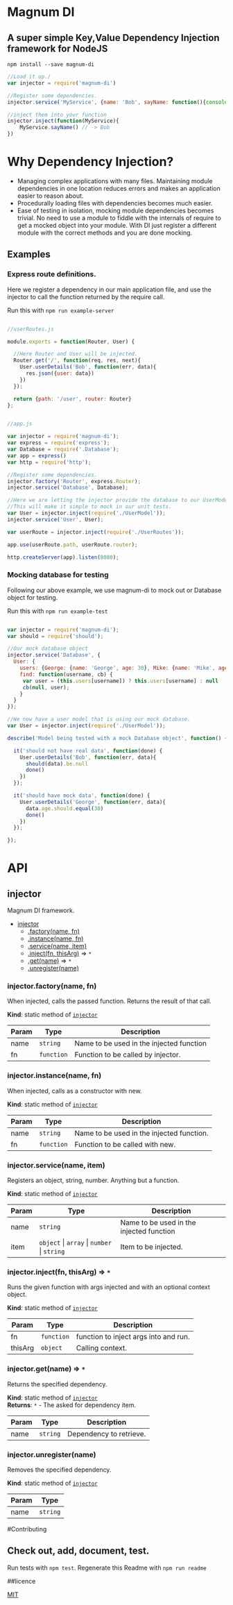 # Magnum DI

## A super simple Key,Value Dependency Injection framework for NodeJS

```shell
npm install --save magnum-di
```

```javascript
//Load it up./
var injector = require('magnum-di')

//Register some dependencies.
injector.service('MyService', {name: 'Bob', sayName: function(){console.log(this.name)}})

//inject them into your function
injector.inject(function(MyService){
    MyService.sayName() // -> Bob
})
```
# Why Dependency Injection?

* Managing complex applications with many files. Maintaining module dependencies in one location reduces errors
and makes an application easier to reason about.
* Procedurally loading files with dependencies becomes much easier.
* Ease of testing in isolation, mocking module dependencies becomes trivial. No need to use a module to fiddle with the internals of require to get a mocked object into your module. With DI just register a different module with the correct methods
and you are done mocking.

## Examples

### Express route definitions.

Here we register a dependency in our main application file, and use the injector to call the function
returned by the require call.

Run this with `npm run example-server`

``` javascript

//userRoutes.js

module.exports = function(Router, User) {

  //Here Router and User will be injected.
  Router.get('/', function(req, res, next){
    User.userDetails('Bob', function(err, data){
      res.json({user: data})
    })
  });

  return {path: '/user', router: Router}
};


//app.js

var injector = require('magnum-di');
var express = require('express');
var Database = require('.Database');
var app = express()
var http = require('http');

//Register some dependencies.
injector.factory('Router', express.Router);
injector.service('Database', Database);

//Here we are letting the injector provide the database to our UserModel
//This will make it simple to mock in our unit tests.
var User = injector.inject(require('./UserModel'));
injector.service('User', User);

var userRoute = injector.inject(require('./UserRoutes'));

app.use(userRoute.path, userRoute.router);

http.createServer(app).listen(8080);
```

### Mocking database for testing

Following our above example, we use magnum-di to mock out or Database object for testing.

Run this with `npm run example-test`

``` javascript

var injector = require('magnum-di');
var should = require('should');

//Our mock database object
injector.service('Database', {
  User: {
    users: {George: {name: 'George', age: 30}, Mike: {name: 'Mike', age: 20}},
    find: function(username, cb) {
     var user = (this.users[username]) ? this.users[username] : null
     cb(null, user);
    }
  }
});

//We now have a user model that is using our mock database.
var User = injector.inject(require('./UserModel'));

describe('Model being tested with a mock Database object', function() {

  it('should not have real data', function(done) {
    User.userDetails('Bob', function(err, data){
      should(data).be.null
      done()
    })
  });

  it('should have mock data', function(done) {
    User.userDetails('George', function(err, data){
      data.age.should.equal(30)
      done()
    })
  });

});

```

# API

<a name="module_injector"></a>
## injector
Magnum DI framework.


* [injector](#module_injector)
  * [.factory(name, fn)](#module_injector.factory)
  * [.instance(name, fn)](#module_injector.instance)
  * [.service(name, item)](#module_injector.service)
  * [.inject(fn, thisArg)](#module_injector.inject) ⇒ <code>\*</code>
  * [.get(name)](#module_injector.get) ⇒ <code>\*</code>
  * [.unregister(name)](#module_injector.unregister)

<a name="module_injector.factory"></a>
### injector.factory(name, fn)
When injected, calls the passed function. Returns the result of that call.

**Kind**: static method of <code>[injector](#module_injector)</code>  

| Param | Type | Description |
| --- | --- | --- |
| name | <code>string</code> | Name to be used in the injected function |
| fn | <code>function</code> | Function to be called by injector. |

<a name="module_injector.instance"></a>
### injector.instance(name, fn)
When injected, calls as a constructor with new.

**Kind**: static method of <code>[injector](#module_injector)</code>  

| Param | Type | Description |
| --- | --- | --- |
| name | <code>string</code> | Name to be used in the injected function. |
| fn | <code>function</code> | Function to be called with new. |

<a name="module_injector.service"></a>
### injector.service(name, item)
Registers an object, string, number. Anything but a function.

**Kind**: static method of <code>[injector](#module_injector)</code>  

| Param | Type | Description |
| --- | --- | --- |
| name | <code>string</code> | Name to be used in the injected function |
| item | <code>object</code> &#124; <code>array</code> &#124; <code>number</code> &#124; <code>string</code> | Item to be injected. |

<a name="module_injector.inject"></a>
### injector.inject(fn, thisArg) ⇒ <code>\*</code>
Runs the given function with args injected and with an optional context object.

**Kind**: static method of <code>[injector](#module_injector)</code>  

| Param | Type | Description |
| --- | --- | --- |
| fn | <code>function</code> | function to inject args into and run. |
| thisArg | <code>object</code> | Calling context. |

<a name="module_injector.get"></a>
### injector.get(name) ⇒ <code>\*</code>
Returns the specified dependency.

**Kind**: static method of <code>[injector](#module_injector)</code>  
**Returns**: <code>\*</code> - The asked for dependency item.  

| Param | Type | Description |
| --- | --- | --- |
| name | <code>string</code> | Dependency to retrieve. |

<a name="module_injector.unregister"></a>
### injector.unregister(name)
Removes the specified dependency.

**Kind**: static method of <code>[injector](#module_injector)</code>  

| Param | Type |
| --- | --- |
| name | <code>string</code> | 




#Contributing

## Check out, add, document, test.

Run tests with `npm test`.
Regenerate this Readme with `npm run readme`


##licence

[MIT](LICENSE)